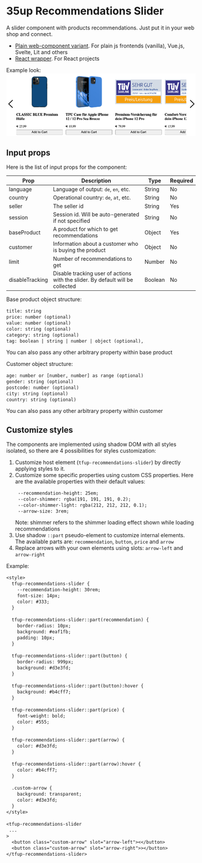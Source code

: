 # 35up Recommendations Slider

A slider component with products recommendations.
Just put it in your web shop and connect.

- [Plain web-component variant](packages/slider/README.md).
    For plain js frontends (vanilla), Vue.js, Svelte, Lit and others
- [React wrapper](packages/react-slider/README.md).
    For React projects

Example look:
![example.png](example.png)

## Input props
Here is the list of input props for the component:

| Prop            | Description                                                                    | Type    | Required |
|-----------------|--------------------------------------------------------------------------------|---------|----------|
| language        | Language of output: `de`, `en`, etc.                                           | String  | No       |
| country         | Operational country: `de`, `at`, etc.                                          | String  | No       |
| seller          | The seller id                                                                  | String  | Yes      |
| session         | Session id. Will be auto-generated if not specified                            | String  | No       |
| baseProduct     | A product for which to get recommendations                                     | Object  | Yes      |
| customer        | Information about a customer who is buying the product                         | Object  | No       |
| limit           | Number of recommendations to get                                               | Number  | No       |
| disableTracking | Disable tracking user of actions with the slider. By default will be collected | Boolean | No       |

Base product object structure:
```
title: string
price: number (optional)
value: number (optional)
color: string (optional)
category: string (optional)
tag: boolean | string | number | object (optional),
```
You can also pass any other arbitrary property within base product

Customer object structure:
```
age: number or [number, number] as range (optional)
gender: string (optional)
postcode: number (optional)
city: string (optional)
country: string (optional)
```
You can also pass any other arbitrary property within customer

## Customize styles

The components are implemented using shadow DOM with all styles isolated,
so there are 4 possibilities for styles customization:
1. Customize host element (`tfup-recommendations-slider`) by directly applying
   styles to it.
2. Customize some specific properties using custom CSS properties. Here
   are the available properties with their default values:
    ```
     --recommendation-height: 25em;
     --color-shimmer: rgba(191, 191, 191, 0.2);
     --color-shimmer-light: rgba(212, 212, 212, 0.1);
     --arrow-size: 3rem;
    ```
   Note: shimmer refers to the shimmer loading effect shown while loading 
   recommendations
3. Use shadow `::part` pseudo-element to customize internal elements. The 
   available parts are: `recommendation`, `button`, `price` and `arrow`
4. Replace arrows with your own elements using slots: `arrow-left` and 
`arrow-right`

Example:
```
<style>
  tfup-recommendations-slider {
    --recommendation-height: 30rem;
    font-size: 14px;
    color: #333;
  }

  tfup-recommendations-slider::part(recommendation) {
    border-radius: 10px;
    background: #eaf1fb;
    padding: 10px;
  }

  tfup-recommendations-slider::part(button) {
    border-radius: 999px;
    background: #d3e3fd;
  }

  tfup-recommendations-slider::part(button):hover {
    background: #b4cff7;
  }

  tfup-recommendations-slider::part(price) {
    font-weight: bold;
    color: #555;
  }

  tfup-recommendations-slider::part(arrow) {
    color: #d3e3fd;
  }

  tfup-recommendations-slider::part(arrow):hover {
    color: #b4cff7;
  }
  
  .custom-arrow {
    background: transparent;
    color: #d3e3fd;
  }
</style>

<tfup-recommendations-slider
 ...
>
  <button class="custom-arrow" slot="arrow-left"><</button>
  <button class="custom-arrow" slot="arrow-right">></button>
</tfup-recommendations-slider>
```
